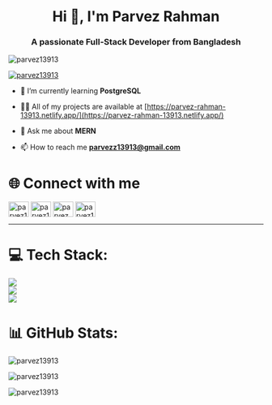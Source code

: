 <h1 align="center">Hi 👋, I'm Parvez Rahman</h1>
<h3 align="center">A passionate Full-Stack Developer from Bangladesh</h3>

<p align="left"> <img src="https://komarev.com/ghpvc/?username=parvez13913&label=Profile%20views&color=0e75b6&style=flat" alt="parvez13913" /> </p>

<p align="left"> <a href="https://twitter.com/parvez13913" target="blank"><img src="https://img.shields.io/twitter/follow/parvez13913?logo=twitter&style=for-the-badge" alt="parvez13913" /></a> </p>

- 🌱 I’m currently learning **PostgreSQL**

- 👨‍💻 All of my projects are available at [https://parvez-rahman-13913.netlify.app/](https://parvez-rahman-13913.netlify.app/)

- 💬 Ask me about **MERN**

- 📫 How to reach me **parvezz13913@gmail.com**

# 🌐 Connect with me
<div align="left">
<a href="https://twitter.com/parvez13913" target="blank"><img align="center" src="https://raw.githubusercontent.com/rahuldkjain/github-profile-readme-generator/master/src/images/icons/Social/twitter.svg" alt="parvez13913" height="30" width="40" /></a>
<a href="https://linkedin.com/in/parvez13913" target="blank"><img align="center" src="https://raw.githubusercontent.com/rahuldkjain/github-profile-readme-generator/master/src/images/icons/Social/linked-in-alt.svg" alt="parvez13913" height="30" width="40" /></a>
<a href="https://fb.com/parvez.rahman.13913" target="blank"><img align="center" src="https://raw.githubusercontent.com/rahuldkjain/github-profile-readme-generator/master/src/images/icons/Social/facebook.svg" alt="parvez.rahman.13913" height="30" width="40" /></a>
<a href="https://instagram.com/parvez13913" target="blank"><img align="center" src="https://raw.githubusercontent.com/rahuldkjain/github-profile-readme-generator/master/src/images/icons/Social/instagram.svg" alt="parvez13913" height="30" width="40" /></a>
</div>
<hr/>

# 💻 Tech Stack:
<div>
    <img src="https://skillicons.dev/icons?i=html,css,javascript,typescript" /><br>
    <img src="https://skillicons.dev/icons?i=bootstrap,tailwind,react,nextjs,redux,firebase" /> <br>
    <img src="https://skillicons.dev/icons?i=nodejs,express,mongodb,postgresql,graphql,aws,docker" />
</div>

# 📊 GitHub Stats:
 <div>
     <p>
      <img align="center" src="https://github-readme-stats.vercel.app/api?username=parvez13913&show_icons=true&locale=en" alt="parvez13913" /> 
     </p>
     <p>
      <img align="center" src="https://github-readme-streak-stats.herokuapp.com/?user=parvez13913&" alt="parvez13913" />
      </p>
     <p>
      <img align="left" src="https://github-readme-stats.vercel.app/api/top-langs?username=parvez13913&show_icons=true&locale=en&layout=compact" alt="parvez13913" />
     </p>
 </div>
